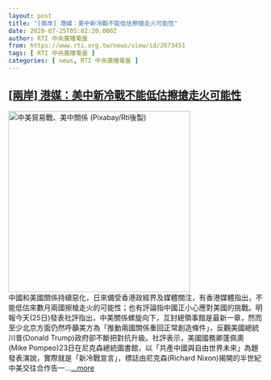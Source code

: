 ```yaml
---
layout: post
title: "[兩岸] 港媒：美中新冷戰不能低估擦搶走火可能性"
date: 2020-07-25T05:02:20.000Z
author: RTI 中央廣播電臺
from: https://www.rti.org.tw/news/view/id/2073451
tags: [ RTI 中央廣播電臺 ]
categories: [ news, RTI 中央廣播電臺 ]
---
```

<!--1595653340000-->
[[兩岸] 港媒：美中新冷戰不能低估擦搶走火可能性](https://www.rti.org.tw/news/view/id/2073451)
------

<div>
<img src="https://static.rti.org.tw/assets/thumbnails/2019/02/21/b82e603389e34235ac9d051a2e643581.jpg" width="360" alt="中美貿易戰、美中關係 (Pixabay/Rti後製)" title="中美貿易戰、美中關係 (Pixabay/Rti後製)"><br>中國和美國關係持續惡化，日來備受香港政經界及媒體關注，有香港媒體指出，不能低估來數月兩國擦槍走火的可能性；也有評論指中國正小心應對美國的挑戰。明報今天(25日)發表社評指出，中美關係螺旋向下，互封總領事館是最新一章，然而至少北京方面仍然呼籲美方為「推動兩國關係重回正常創造條件」，反觀美國總統川普(Donald Trump)政府卻不斷把對抗升級。社評表示，美國國務卿蓬佩奧(Mike Pompeo)23日在尼克森總統圖書館，以「共產中國與自由世界未來」為題發表演說，實際就是「新冷戰宣言」，標誌由尼克森(Richard Nixon)揭開的半世紀中美交往合作告一...<a target="_blank" href="https://www.rti.org.tw/news/view/id/2073451">...more</a>
</div>
